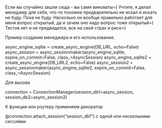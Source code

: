 Если вы случайно зашли сюда - вы сами виноваты=) Учтите, я делал менеджер для себя, что-то похожее предварительно
не искал и искать не буду. Пока не буду. Насколько он вообще правильно работает для меня вопрос открытый, да и зачем
оно надо вопрос тоже открытый=) Тестов нет и не предвидится, все на свой страх и риск=)

Пример создания менеджера и его использование.

async_engine_sqlite = create_async_engine(DB_URL, echo=False)
async_session = async_sessionmaker(async_engine_sqlite, expire_on_commit=False, class_=AsyncSession)
async_engine_sqlite2 = create_async_engine(DB_URL2, echo=False)
async_session2 = async_sessionmaker(async_engine_sqlite2, expire_on_commit=False, class_=AsyncSession)

Для вызова

connection = ConnectionManager(session_db1=async_session, session_db2=async_session2)

К функции или роутеру применяем декоратор

@connection.attach_session("session_db1") с одной или несколькими сессиями
